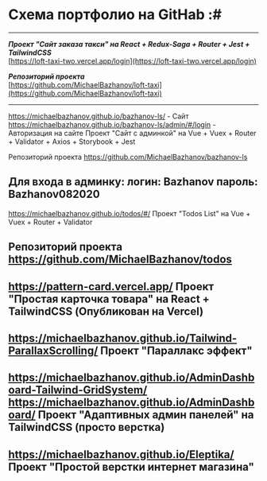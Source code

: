 # Схема портфолио на GitHab :#

***
***Проект "Сайт заказа такси" на React + Redux-Saga + Router + Jest + TailwindCSS***  
[https://loft-taxi-two.vercel.app/login](https://loft-taxi-two.vercel.app/login)

***Репозиторий проекта***  
[https://github.com/MichaelBazhanov/loft-taxi](https://github.com/MichaelBazhanov/loft-taxi)
***

https://michaelbazhanov.github.io/bazhanov-ls/ - Сайт
https://michaelbazhanov.github.io/bazhanov-ls/admin/#/login - Авторизация на сайте
Проект "Сайт с админкой" на Vue + Vuex + Router + Validator + Axios + Storybook + Jest

Репозиторий проекта
https://github.com/MichaelBazhanov/bazhanov-ls

Для входа в админку:
логин: Bazhanov
пароль: Bazhanov082020
--------------------------------------------------------------------------------
https://michaelbazhanov.github.io/todos/#/
Проект "Todos List" на Vue + Vuex + Router + Validator

Репозиторий проекта
https://github.com/MichaelBazhanov/todos
--------------------------------------------------------------------------------
https://pattern-card.vercel.app/
Проект "Простая карточка товара" на React + TailwindCSS (Опубликован на Vercel)
--------------------------------------------------------------------------------
https://michaelbazhanov.github.io/Tailwind-ParallaxScrolling/
Проект "Параллакс эффект"
--------------------------------------------------------------------------------
https://michaelbazhanov.github.io/AdminDashboard-Tailwind-GridSystem/
https://michaelbazhanov.github.io/AdminDashboard/
Проект "Адаптивных админ панелей" на TailwindCSS (просто верстка)
--------------------------------------------------------------------------------
https://michaelbazhanov.github.io/Eleptika/
Проект "Простой верстки интернет магазина"
--------------------------------------------------------------------------------